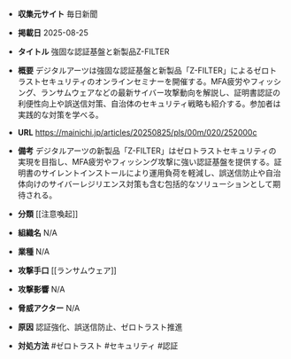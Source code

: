 - **収集元サイト**
毎日新聞

- **掲載日**
2025-08-25

- **タイトル**
強固な認証基盤と新製品Z-FILTER

- **概要**
デジタルアーツは強固な認証基盤と新製品「Z-FILTER」によるゼロトラストセキュリティのオンラインセミナーを開催する。MFA疲労やフィッシング、ランサムウェアなどの最新サイバー攻撃動向を解説し、証明書認証の利便性向上や誤送信対策、自治体のセキュリティ戦略も紹介する。参加者は実践的な対策を学べる。

- **URL**
https://mainichi.jp/articles/20250825/pls/00m/020/252000c

- **備考**
デジタルアーツの新製品「Z-FILTER」はゼロトラストセキュリティの実現を目指し、MFA疲労やフィッシング攻撃に強い認証基盤を提供する。証明書のサイレントインストールにより運用負荷を軽減し、誤送信防止や自治体向けのサイバーレジリエンス対策も含む包括的なソリューションとして期待される。

- **分類**
[[注意喚起]]

- **組織名**
N/A

- **業種**
N/A

- **攻撃手口**
[[ランサムウェア]]

- **攻撃影響**
N/A

- **脅威アクター**
N/A

- **原因**
認証強化、誤送信防止、ゼロトラスト推進

- **対処方法**
#ゼロトラスト #セキュリティ #認証

